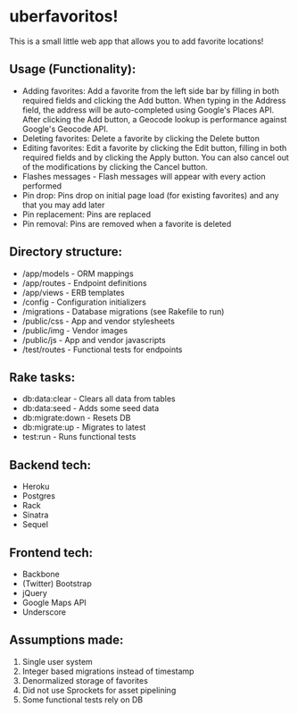uberfavoritos!
====

This is a small little web app that allows you to add favorite locations!

Usage (Functionality):
----
* Adding favorites: Add a favorite from the left side bar by filling in both required fields and clicking the Add button. When typing in the Address field, the address will be auto-completed using Google's Places API. After clicking the Add button, a Geocode lookup is performance against Google's Geocode API.
* Deleting favorites: Delete a favorite by clicking the Delete button
* Editing favorites: Edit a favorite by clicking the Edit button, filling in both required fields and by clicking the Apply button. You can also cancel out of the modifications by clicking the Cancel button.
* Flashes messages - Flash messages will appear with every action performed
* Pin drop: Pins drop on initial page load (for existing favorites) and any that you may add later
* Pin replacement: Pins are replaced
* Pin removal:  Pins are removed when a favorite is deleted

Directory structure:
----
* /app/models - ORM mappings
* /app/routes - Endpoint definitions
* /app/views - ERB templates
* /config - Configuration initializers
* /migrations - Database migrations (see Rakefile to run)
* /public/css - App and vendor stylesheets
* /public/img - Vendor images
* /public/js - App and vendor javascripts
* /test/routes - Functional tests for endpoints

Rake tasks:
----
* db:data:clear - Clears all data from tables
* db:data:seed - Adds some seed data
* db:migrate:down - Resets DB
* db:migrate:up - Migrates to latest
* test:run - Runs functional tests

Backend tech:
----
* Heroku
* Postgres
* Rack
* Sinatra
* Sequel

Frontend tech:
----
* Backbone
* (Twitter) Bootstrap
* jQuery
* Google Maps API
* Underscore

Assumptions made:
----
1. Single user system
2. Integer based migrations instead of timestamp
3. Denormalized storage of favorites
4. Did not use Sprockets for asset pipelining
5. Some functional tests rely on DB
